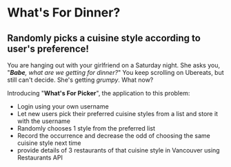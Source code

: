 # What's For Dinner?

## Randomly picks a cuisine style according to user's preference!

You are hanging out with your girlfriend on a Saturday night. She asks you, "***Babe**, what are we getting for dinner?*"
You keep scrolling on Ubereats, but still can't decide. She's getting *grumpy*. What now?

Introducing "**What's For Picker**", the application to this problem:
- Login using your own username
- Let new users pick their preferred cuisine styles from a list and store it with the username
- Randomly chooses 1 style from the preferred list
- Record the occurrence and decrease the odd of choosing the same cuisine style next time
- provide details of 3 restaurants of that cuisine style in Vancouver using Restaurants API


